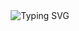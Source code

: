 <!-- Profile Banner -->
<div align="center">
  <img src="https://readme-typing-svg.demolab.com?font=Fira+Code&size=26&pause=1000&color=00C4FF&center=true&vCenter=true&width=600&lines=Hello!+🖐+I'm+Sarvar!+🤙;Im+IT+🖥+student+👨‍🎓+%26+programmer+👨‍💻;And+it+is+my+project+💻+🛠" alt="Typing SVG" />
</div>
